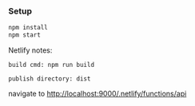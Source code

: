 ### Setup

```bash
npm install
npm start
```

Netlify notes:

`build cmd: npm run build`

`publish directory: dist`

navigate to [http://localhost:9000/.netlify/functions/api](http://localhost:9000/.netlify/functions/api)